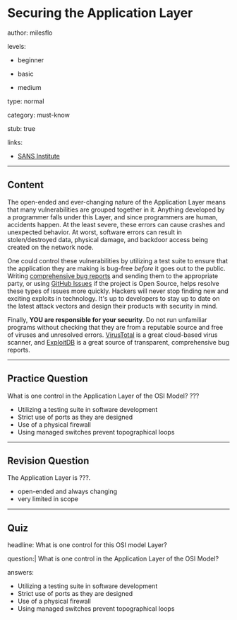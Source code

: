 # Securing the Application Layer
author: milesflo

levels:

  - beginner

  - basic

  - medium

type: normal

category: must-know

stub: true

links:

  - [SANS Institute](https://www.sans.org/reading-room/whitepapers/protocols/applying-osi-layer-network-model-information-security-1309)

---
## Content

The open-ended and ever-changing nature of the Application Layer means that many vulnerabilities are grouped together in it. Anything developed by a programmer falls under this Layer, and since programmers are human, accidents happen. At the least severe, these errors can cause crashes and unexpected behavior. At worst, software errors can result in stolen/destroyed data, physical damage, and backdoor access being created on the network node.

One could control these vulnerabilities by utilizing a test suite to ensure that the application they are making is bug-free _before_ it goes out to the public. Writing [comprehensive bug reports](https://musescore.org/en/developers-handbook/how-write-good-bug-report-step-step-instructions) and sending them to the appropriate party, or using [GitHub Issues](https://help.github.com/articles/about-issues/) if the project is Open Source, helps resolve these types of issues more quickly. Hackers will never stop finding new and exciting exploits in technology. It's up to developers to stay up to date on the latest attack vectors and design their products with security in mind.

Finally, **YOU are responsible for your security**. Do not run unfamiliar programs without checking that they are from a reputable source and free of viruses and unresolved errors. [VirusTotal](https://www.virustotal.com/#/home/upload) is a great cloud-based virus scanner, and [ExploitDB](https://www.exploit-db.com/) is a great source of transparent, comprehensive bug reports.

---
## Practice Question

What is one control in the Application Layer of the OSI Model?
???

* Utilizing a testing suite in software development
* Strict use of ports as they are designed
* Use of a physical firewall
* Using managed switches prevent topographical loops

---
## Revision Question

The Application Layer is ???.

* open-ended and always changing
* very limited in scope

---
## Quiz

headline: What is one control for this OSI model Layer?

question:| What is one control in the Application Layer of the OSI Model?

answers:

- Utilizing a testing suite in software development
- Strict use of ports as they are designed
- Use of a physical firewall
- Using managed switches prevent topographical loops
